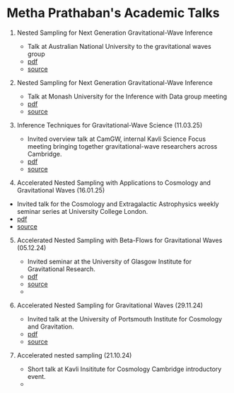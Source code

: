 # Metha Prathaban's Academic Talks

1. Nested Sampling for Next Generation Gravitational-Wave Inference
   * Talk at Australian National University to the gravitational waves group
   * [pdf](https://github.com/mrosep/talks/tree/anu/anu_talk.pdf)
   * [source](https://github.com/mrosep/talks/tree/anu)
   
2. Nested Sampling for Next Generation Gravitational-Wave Inference
   * Talk at Monash University for the Inference with Data group meeting
   * [pdf](https://github.com/mrosep/talks/tree/monash/monash_talk-2.pdf)
   * [source](https://github.com/mrosep/talks/tree/monash)
   
3. Inference Techniques for Gravitational-Wave Science (11.03.25)
   * Invited overview talk at CamGW, internal Kavli Science Focus meeting bringing together gravitational-wave researchers across Cambridge.
   * [pdf](https://github.com/mrosep/talks/tree/CamGW/CamGW_Presentation-1.pdf)
   * [source](https://github.com/mrosep/talks/tree/CamGW)
     
4.  Accelerated Nested Sampling with Applications to Cosmology and Gravitational Waves (16.01.25)
   * Invited talk for the Cosmology and Extragalactic Astrophysics weekly seminar series at University College London.
   * [pdf](https://github.com/mrosep/talks/tree/ucl/UCL_Presentation-6.pdf)
   * [source](https://github.com/mrosep/talks/tree/ucl)

5. Accelerated Nested Sampling with Beta-Flows for Gravitational Waves (05.12.24)
   * Invited seminar at the University of Glasgow Institute for Gravitational Research.
   * [pdf](https://github.com/mrosep/talks/tree/glasgow/Glasgow_Presentation-10.pdf)
   * [source](https://github.com/mrosep/talks/tree/glasgow)
   * 
6. Accelerated Nested Sampling for Gravitational Waves (29.11.24)
   * Invited talk at the University of Portsmouth Institute for Cosmology and Gravitation.
   * [pdf](https://github.com/mrosep/talks/tree/portsmouth/Portsmouth_Presentation-12.pdf)
   * [source](https://github.com/mrosep/talks/tree/portsmouth)
  
7. Accelerated nested sampling (21.10.24)
   * Short talk at Kavli Insititute for Cosmology Cambridge introductory event.
   * 

  

  

